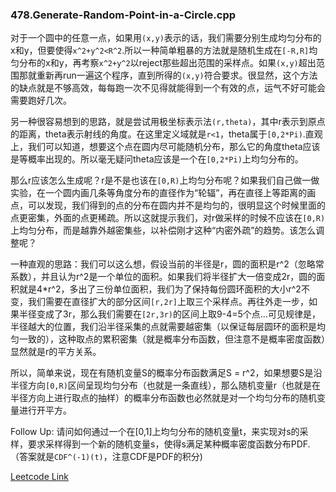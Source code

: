 ### 478.Generate-Random-Point-in-a-Circle.cpp

对于一个圆中的任意一点，如果用```(x,y)```表示的话，我们需要分别生成均匀分布的x和y，但要使得```x^2+y^2<R^2```.所以一种简单粗暴的方法就是随机生成在```[-R,R]```均匀分布的x和y，再考察```x^2+y^2```以reject那些超出范围的采样点。如果```(x,y)```超出范围那就重新再run一遍这个程序，直到所得的```(x,y)```符合要求。很显然，这个方法的缺点就是不够高效，每每跑一次不见得就能得到一个有效的点，运气不好可能会需要跑好几次。

另一种很容易想到的思路，就是尝试用极坐标表示法```(r,theta)```，其中r表示到原点的距离，theta表示射线的角度。在这里定义域就是```r<1```，theta属于```[0,2*Pi)```.直观上，我们可以知道，想要这个点在圆内尽可能随机分布，那么它的角度theta应该是等概率出现的。所以毫无疑问theta应该是一个在```[0,2*Pi)```上均匀分布的。

那么r应该怎么生成呢？r是不是也该在```[0,R)```上均匀分布呢？如果我们自己做一做实验，在一个圆内画几条等角度分布的直径作为“轮辐”，再在直径上等距离的画点，可以发现，我们得到的点的分布在圆内并不是均匀的，很明显这个时候里面的点更密集，外面的点更稀疏。所以这就提示我们，对r做采样的时候不应该在```[0,R)```上均匀分布，而是越靠外越密集些，以补偿刚才这种“内密外疏”的趋势。该怎么调整呢？

一种直观的思路：我们可以这么想，假设当前的半径是r，圆的面积是r^2（忽略常系数），并且认为r^2是一个单位的面积。如果我们将半径扩大一倍变成2r，圆的面积就是4\*r^2，多出了三份单位面积，我们为了保持每份圆环面积的大小r^2不变，我们需要在直径扩大的部分区间```[r,2r]```上取三个采样点。再往外走一步，如果半径变成了3r，那么我们需要在```[2r,3r)```的区间上取9-4=5个点...可见规律是，半径越大的位置，我们沿半径采集的点就需要越密集（以保证每层圆环的面积是均匀一致的），这种取点的累积密集（就是概率分布函数，但注意不是概率密度函数）显然就是r的平方关系。

所以，简单来说，现在有随机变量S的概率分布函数满足S = r^2，如果想要S是沿半径方向```[0,R)```区间呈现均匀分布（也就是一条直线），那么随机变量r（也就是在半径方向上进行取点的抽样）的概率分布函数也必然就是对一个均匀分布的随机变量进行开平方。

Follow Up: 请问如何通过一个在[0,1]上均匀分布的随机变量t，来实现对s的采样，要求采样得到一个新的随机变量s，使得s满足某种概率密度函数分布PDF.（答案就是```CDF^(-1)(t)```，注意CDF是PDF的积分)


[Leetcode Link](https://leetcode.com/problems/generate-random-point-in-a-circle)